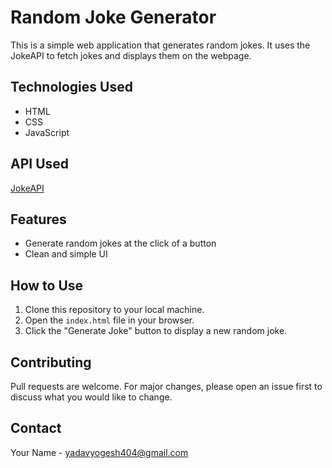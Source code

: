 # Random Joke Generator

This is a simple web application that generates random jokes. It uses the JokeAPI to fetch jokes and displays them on the webpage.

## Technologies Used

- HTML
- CSS
- JavaScript

## API Used

[JokeAPI]([https://jokeapi.dev/](https://sv443.net/jokeapi/v2/))

## Features

- Generate random jokes at the click of a button
- Clean and simple UI

## How to Use

1. Clone this repository to your local machine.
2. Open the `index.html` file in your browser.
3. Click the "Generate Joke" button to display a new random joke.


## Contributing

Pull requests are welcome. For major changes, please open an issue first to discuss what you would like to change.

## Contact

Your Name - yadavyogesh404@gmail.com 
